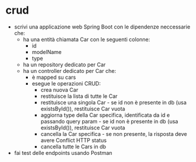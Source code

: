 # crud
- scrivi una applicazione web Spring Boot con le dipendenze neccessarie che:
  - ha una entità chiamata Car con le seguenti colonne:
    - id
    - modelName
    - type
  - ha un repository dedicato per Car
  - ha un controller dedicato per Car che:
    - è mapped su cars
    - esegue le operazioni CRUD:
      - crea nuova Car
      - restituisce la lista di tutte le Car
      - restituisce una singola Car - se id non è presente in db (usa existsById()), restituisce Car vuota
      - aggiorna type della Car specifica, identificata da id e passando query param - se id non è presente in db (usa existsById()), restituisce Car vuota
      - cancella la Car specifica - se non presente, la risposta deve avere Conflict HTTP status
      - cancella tutte le Cars in db
- fai test delle endpoints usando Postman
